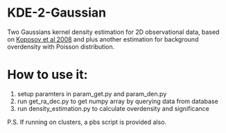 # KDE-2-Gaussian
Two Gaussians kernel density estimation for 2D observational data, based on [Koposov et al 2008](http://cdsads.u-strasbg.fr/abs/2008ApJ...686..279K) and plus another estimation for background overdensity with Poisson distribution. 


# How to use it: 

1. setup paramters in param_get.py and param_den.py
2. run get_ra_dec.py to get numpy array by querying data from database
3. run density_estimation.py to calculate overdensity and significance 

P.S. If running on clusters, a pbs script is provided also. 
